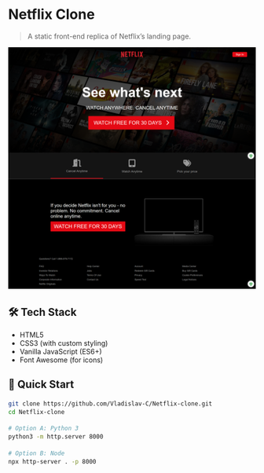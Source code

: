 # Netflix Clone

> A static front-end replica of Netflix’s landing page.

![screenshot](./hero.png)


## 🛠️ Tech Stack
* HTML5
* CSS3 (with custom styling)
* Vanilla JavaScript (ES6+)
* Font Awesome (for icons)


## 🚀 Quick Start

```bash
git clone https://github.com/Vladislav-C/Netflix-clone.git
cd Netflix-clone

# Option A: Python 3
python3 -m http.server 8000

# Option B: Node
npx http-server . -p 8000